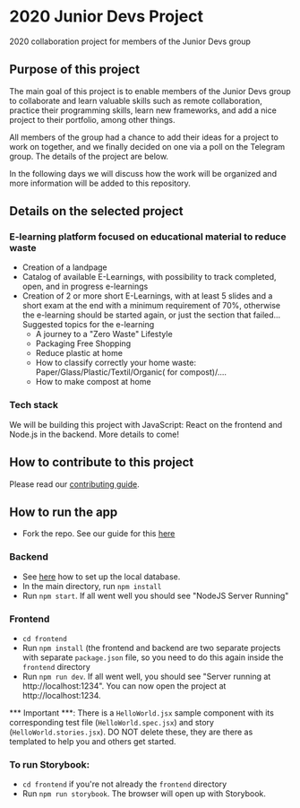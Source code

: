 # 2020 Junior Devs Project
2020 collaboration project for members of the Junior Devs group

## Purpose of this project
The main goal of this project is to enable members of the Junior Devs group to collaborate and learn valuable skills such as remote collaboration, practice their programming skills, learn new frameworks, and add a nice project to their portfolio, among other things.

All members of the group had a chance to add their ideas for a project to work on together, and we finally decided on one via a poll on the Telegram group. The details of the project are below. 

In the following days we will discuss how the work will be organized and more information will be added to this repository.

## Details on the selected project

### E-learning platform focused on educational material to reduce waste

 - Creation of a landpage
 - Catalog of available E-Learnings, with possibility to track completed, open, and in progress e-learnings
 - Creation of 2 or more short E-Learnings, with at least 5 slides and a short exam at the end with a minimum requirement of 70%, otherwise the e-learning should be started again, or just the section that failed... Suggested topics for the e-learning
   - A journey to a "Zero Waste" Lifestyle
   - Packaging Free Shopping
   - Reduce plastic at home
   - How to classify correctly your home waste: Paper/Glass/Plastic/Textil/Organic( for compost)/.... 
   - How to make compost at home

### Tech stack
We will be building this project with JavaScript: React on the frontend and Node.js in the backend. More details to come!

## How to contribute to this project

Please read our [contributing guide](https://github.com/Junior-Devs/2020-Junior-Devs-Project/blob/master/CONTRIBUTING.md). 

## How to run the app

- Fork the repo. See our guide for this [here](https://junior-devs.com/git-guide)

### Backend

- See [here](https://github.com/Junior-Devs/2020-Junior-Devs-Project/wiki/Local-Database-Setup-for-Testing-Backend) how to set up the local database.
- In the main directory, run `npm install`
- Run `npm start`. If all went well you should see "NodeJS Server Running"

### Frontend
- `cd frontend`
- Run `npm install` (the frontend and backend are two separate projects with separate `package.json` file, so you need to do this again inside the `frontend` directory
- Run `npm run dev`. If all went well, you should see "Server running at http://localhost:1234". You can now open the project at http://localhost:1234.

*** Important ***: There is a `HelloWorld.jsx` sample component with its corresponding test file (`HelloWorld.spec.jsx`) and story (`HelloWorld.stories.jsx`). DO NOT delete these, they are there as templated to help you and others get started. 

### To run Storybook:

- `cd frontend` if you're not already the `frontend` directory
- Run `npm run storybook`. The browser will open up with Storybook.
